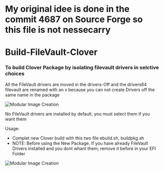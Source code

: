 # My original idee is done in the commit 4687 on Source Forge so this file is not nessecarry

# Build-FileVault-Clover

### To build Clover Package by isolating filevault drivers in selctive choices

All the FileVault drivers are moved in the drivers-Off and the drivers64 filevault are renamed with an x because you can not create Drivers off the same name in the package

![Modular Image Creation](https://i25.servimg.com/u/f25/18/50/18/69/captu199.png)

No FileVault drivers are installed by default, you must select them if you want them

Usage:
- Complet new Clover build with this two file ebuild.sh, buildpkg.sh
- NOTE: Before using the New Package. If you have already FileVault Drivers installed and you dont whant them; remove it before in your EFI Folder

![Modular Image Creation](https://i25.servimg.com/u/f25/18/50/18/69/captu198.png)
